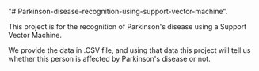 "# Parkinson-disease-recognition-using-support-vector-machine".

This project is for the recognition of Parkinson's disease using a Support Vector Machine.

We provide the data in .CSV file, and using that data this project will tell us whether this person is affected by Parkinson's disease or not.
